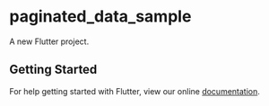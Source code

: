 # paginated_data_sample

A new Flutter project.

## Getting Started

For help getting started with Flutter, view our online
[documentation](https://flutter.io/).
